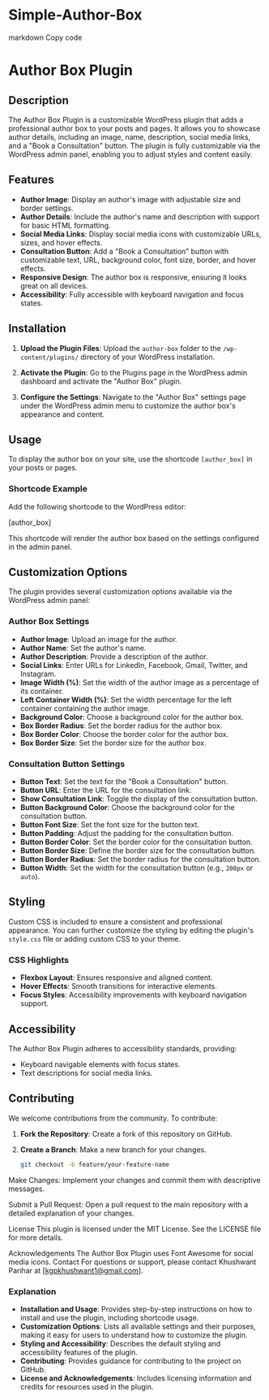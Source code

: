 # Simple-Author-Box
markdown
Copy code
# Author Box Plugin

## Description

The Author Box Plugin is a customizable WordPress plugin that adds a professional author box to your posts and pages. It allows you to showcase author details, including an image, name, description, social media links, and a "Book a Consultation" button. The plugin is fully customizable via the WordPress admin panel, enabling you to adjust styles and content easily.

## Features

- **Author Image**: Display an author's image with adjustable size and border settings.
- **Author Details**: Include the author's name and description with support for basic HTML formatting.
- **Social Media Links**: Display social media icons with customizable URLs, sizes, and hover effects.
- **Consultation Button**: Add a "Book a Consultation" button with customizable text, URL, background color, font size, border, and hover effects.
- **Responsive Design**: The author box is responsive, ensuring it looks great on all devices.
- **Accessibility**: Fully accessible with keyboard navigation and focus states.

## Installation

1. **Upload the Plugin Files**: Upload the `author-box` folder to the `/wp-content/plugins/` directory of your WordPress installation.
   
2. **Activate the Plugin**: Go to the Plugins page in the WordPress admin dashboard and activate the "Author Box" plugin.

3. **Configure the Settings**: Navigate to the "Author Box" settings page under the WordPress admin menu to customize the author box's appearance and content.

## Usage

To display the author box on your site, use the shortcode `[author_box]` in your posts or pages.

### Shortcode Example

Add the following shortcode to the WordPress editor:

[author_box]

This shortcode will render the author box based on the settings configured in the admin panel.

## Customization Options

The plugin provides several customization options available via the WordPress admin panel:

### Author Box Settings

- **Author Image**: Upload an image for the author.
- **Author Name**: Set the author's name.
- **Author Description**: Provide a description of the author.
- **Social Links**: Enter URLs for LinkedIn, Facebook, Gmail, Twitter, and Instagram.
- **Image Width (%)**: Set the width of the author image as a percentage of its container.
- **Left Container Width (%)**: Set the width percentage for the left container containing the author image.
- **Background Color**: Choose a background color for the author box.
- **Box Border Radius**: Set the border radius for the author box.
- **Box Border Color**: Choose the border color for the author box.
- **Box Border Size**: Set the border size for the author box.

### Consultation Button Settings

- **Button Text**: Set the text for the "Book a Consultation" button.
- **Button URL**: Enter the URL for the consultation link.
- **Show Consultation Link**: Toggle the display of the consultation button.
- **Button Background Color**: Choose the background color for the consultation button.
- **Button Font Size**: Set the font size for the button text.
- **Button Padding**: Adjust the padding for the consultation button.
- **Button Border Color**: Set the border color for the consultation button.
- **Button Border Size**: Define the border size for the consultation button.
- **Button Border Radius**: Set the border radius for the consultation button.
- **Button Width**: Set the width for the consultation button (e.g., `200px` or `auto`).

## Styling

Custom CSS is included to ensure a consistent and professional appearance. You can further customize the styling by editing the plugin's `style.css` file or adding custom CSS to your theme.

### CSS Highlights

- **Flexbox Layout**: Ensures responsive and aligned content.
- **Hover Effects**: Smooth transitions for interactive elements.
- **Focus Styles**: Accessibility improvements with keyboard navigation support.

## Accessibility

The Author Box Plugin adheres to accessibility standards, providing:

- Keyboard navigable elements with focus states.
- Text descriptions for social media links.

## Contributing

We welcome contributions from the community. To contribute:

1. **Fork the Repository**: Create a fork of this repository on GitHub.

2. **Create a Branch**: Make a new branch for your changes.

   ```bash
   git checkout -b feature/your-feature-name
Make Changes: Implement your changes and commit them with descriptive messages.

Submit a Pull Request: Open a pull request to the main repository with a detailed explanation of your changes.

License
This plugin is licensed under the MIT License. See the LICENSE file for more details.

Acknowledgements
The Author Box Plugin uses Font Awesome for social media icons.
Contact
For questions or support, please contact Khushwant Parihar at [kgpkhushwant1@gmail.com].

### Explanation

- **Installation and Usage**: Provides step-by-step instructions on how to install and use the plugin, including shortcode usage.
- **Customization Options**: Lists all available settings and their purposes, making it easy for users to understand how to customize the plugin.
- **Styling and Accessibility**: Describes the default styling and accessibility features of the plugin.
- **Contributing**: Provides guidance for contributing to the project on GitHub.
- **License and Acknowledgements**: Includes licensing information and credits for resources used in the plugin.
